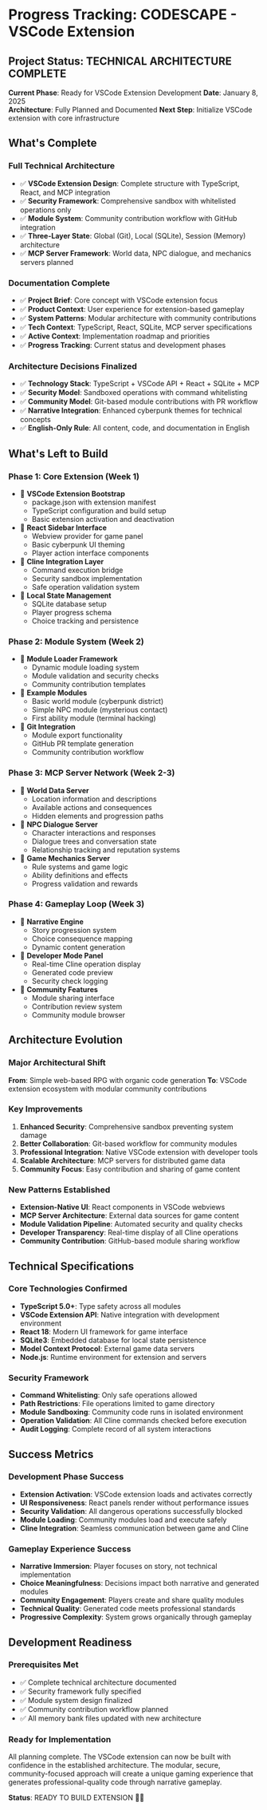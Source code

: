 # Progress Tracking: CODESCAPE - VSCode Extension

## Project Status: TECHNICAL ARCHITECTURE COMPLETE

**Current Phase**: Ready for VSCode Extension Development
**Date**: January 8, 2025  
**Architecture**: Fully Planned and Documented
**Next Step**: Initialize VSCode extension with core infrastructure

## What's Complete

### Full Technical Architecture

- ✅ **VSCode Extension Design**: Complete structure with TypeScript, React, and MCP integration
- ✅ **Security Framework**: Comprehensive sandbox with whitelisted operations only
- ✅ **Module System**: Community contribution workflow with GitHub integration
- ✅ **Three-Layer State**: Global (Git), Local (SQLite), Session (Memory) architecture
- ✅ **MCP Server Framework**: World data, NPC dialogue, and mechanics servers planned

### Documentation Complete

- ✅ **Project Brief**: Core concept with VSCode extension focus
- ✅ **Product Context**: User experience for extension-based gameplay
- ✅ **System Patterns**: Modular architecture with community contributions
- ✅ **Tech Context**: TypeScript, React, SQLite, MCP server specifications
- ✅ **Active Context**: Implementation roadmap and priorities
- ✅ **Progress Tracking**: Current status and development phases

### Architecture Decisions Finalized

- ✅ **Technology Stack**: TypeScript + VSCode API + React + SQLite + MCP
- ✅ **Security Model**: Sandboxed operations with command whitelisting
- ✅ **Community Model**: Git-based module contributions with PR workflow
- ✅ **Narrative Integration**: Enhanced cyberpunk themes for technical concepts
- ✅ **English-Only Rule**: All content, code, and documentation in English

## What's Left to Build

### Phase 1: Core Extension (Week 1)

- 🔲 **VSCode Extension Bootstrap**
  - package.json with extension manifest
  - TypeScript configuration and build setup
  - Basic extension activation and deactivation
- 🔲 **React Sidebar Interface**
  - Webview provider for game panel
  - Basic cyberpunk UI theming
  - Player action interface components
- 🔲 **Cline Integration Layer**
  - Command execution bridge
  - Security sandbox implementation
  - Safe operation validation system
- 🔲 **Local State Management**
  - SQLite database setup
  - Player progress schema
  - Choice tracking and persistence

### Phase 2: Module System (Week 2)

- 🔲 **Module Loader Framework**
  - Dynamic module loading system
  - Module validation and security checks
  - Community contribution templates
- 🔲 **Example Modules**
  - Basic world module (cyberpunk district)
  - Simple NPC module (mysterious contact)
  - First ability module (terminal hacking)
- 🔲 **Git Integration**
  - Module export functionality
  - GitHub PR template generation
  - Community contribution workflow

### Phase 3: MCP Server Network (Week 2-3)

- 🔲 **World Data Server**
  - Location information and descriptions
  - Available actions and consequences
  - Hidden elements and progression paths
- 🔲 **NPC Dialogue Server**
  - Character interactions and responses
  - Dialogue trees and conversation state
  - Relationship tracking and reputation systems
- 🔲 **Game Mechanics Server**
  - Rule systems and game logic
  - Ability definitions and effects
  - Progress validation and rewards

### Phase 4: Gameplay Loop (Week 3)

- 🔲 **Narrative Engine**
  - Story progression system
  - Choice consequence mapping
  - Dynamic content generation
- 🔲 **Developer Mode Panel**
  - Real-time Cline operation display
  - Generated code preview
  - Security check logging
- 🔲 **Community Features**
  - Module sharing interface
  - Contribution review system
  - Community module browser

## Architecture Evolution

### Major Architectural Shift

**From**: Simple web-based RPG with organic code generation
**To**: VSCode extension ecosystem with modular community contributions

### Key Improvements

1. **Enhanced Security**: Comprehensive sandbox preventing system damage
2. **Better Collaboration**: Git-based workflow for community modules
3. **Professional Integration**: Native VSCode extension with developer tools
4. **Scalable Architecture**: MCP servers for distributed game data
5. **Community Focus**: Easy contribution and sharing of game content

### New Patterns Established

- **Extension-Native UI**: React components in VSCode webviews
- **MCP Server Architecture**: External data sources for game content
- **Module Validation Pipeline**: Automated security and quality checks
- **Developer Transparency**: Real-time display of all Cline operations
- **Community Contribution**: GitHub-based module sharing workflow

## Technical Specifications

### Core Technologies Confirmed

- **TypeScript 5.0+**: Type safety across all modules
- **VSCode Extension API**: Native integration with development environment
- **React 18**: Modern UI framework for game interface
- **SQLite3**: Embedded database for local state persistence
- **Model Context Protocol**: External game data servers
- **Node.js**: Runtime environment for extension and servers

### Security Framework

- **Command Whitelisting**: Only safe operations allowed
- **Path Restrictions**: File operations limited to game directory
- **Module Sandboxing**: Community code runs in isolated environment
- **Operation Validation**: All Cline commands checked before execution
- **Audit Logging**: Complete record of all system interactions

## Success Metrics

### Development Phase Success

- **Extension Activation**: VSCode extension loads and activates correctly
- **UI Responsiveness**: React panels render without performance issues
- **Security Validation**: All dangerous operations successfully blocked
- **Module Loading**: Community modules load and execute safely
- **Cline Integration**: Seamless communication between game and Cline

### Gameplay Experience Success

- **Narrative Immersion**: Player focuses on story, not technical implementation
- **Choice Meaningfulness**: Decisions impact both narrative and generated modules
- **Community Engagement**: Players create and share quality modules
- **Technical Quality**: Generated code meets professional standards
- **Progressive Complexity**: System grows organically through gameplay

## Development Readiness

### Prerequisites Met

- ✅ Complete technical architecture documented
- ✅ Security framework fully specified
- ✅ Module system design finalized
- ✅ Community contribution workflow planned
- ✅ All memory bank files updated with new architecture

### Ready for Implementation

All planning complete. The VSCode extension can now be built with confidence in the established architecture. The modular, secure, community-focused approach will create a unique gaming experience that generates professional-quality code through narrative gameplay.

**Status**: READY TO BUILD EXTENSION 🚀🔧
